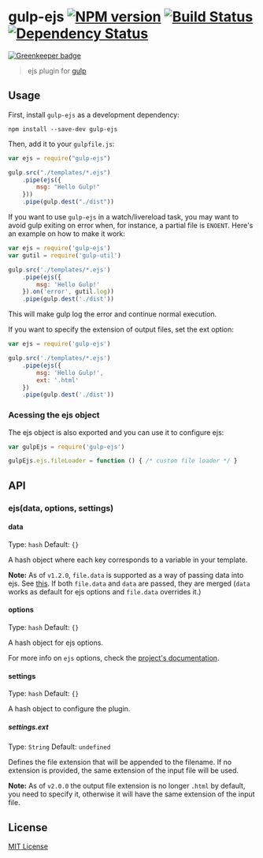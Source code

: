 # gulp-ejs [![NPM version][npm-image]][npm-url] [![Build Status][travis-image]][travis-url] [![Dependency Status][depstat-image]][depstat-url]

[![Greenkeeper badge](https://badges.greenkeeper.io/rogeriopvl/gulp-ejs.svg)](https://greenkeeper.io/)

> ejs plugin for [gulp](https://github.com/wearefractal/gulp)

## Usage

First, install `gulp-ejs` as a development dependency:

```shell
npm install --save-dev gulp-ejs
```

Then, add it to your `gulpfile.js`:

```javascript
var ejs = require("gulp-ejs")

gulp.src("./templates/*.ejs")
	.pipe(ejs({
		msg: "Hello Gulp!"
	}))
	.pipe(gulp.dest("./dist"))
```
If you want to use `gulp-ejs` in a watch/livereload task, you may want to avoid gulp exiting on error when, for instance, a partial file is `ENOENT`.
Here's an example on how to make it work:

```javascript
var ejs = require('gulp-ejs')
var gutil = require('gulp-util')

gulp.src('./templates/*.ejs')
	.pipe(ejs({
		msg: 'Hello Gulp!'
	}).on('error', gutil.log))
	.pipe(gulp.dest('./dist'))
```
This will make gulp log the error and continue normal execution.

If you want to specify the extension of output files, set the ext option:

```javascript
var ejs = require('gulp-ejs')

gulp.src('./templates/*.ejs')
	.pipe(ejs({
		msg: 'Hello Gulp!',
		ext: '.html'
	})
	.pipe(gulp.dest('./dist'))
```

### Acessing the ejs object

The ejs object is also exported and you can use it to configure ejs:

```javascript
var gulpEjs = require('gulp-ejs')

gulpEjs.ejs.fileLoader = function () { /* custom file loader */ }
```

## API

### ejs(data, options, settings)

#### data
Type: `hash`
Default: `{}`

A hash object where each key corresponds to a variable in your template.

**Note:** As of `v1.2.0`, `file.data` is supported as a way of passing data into ejs. See [this](https://github.com/colynb/gulp-data#note-to-gulp-plugin-authors). If both `file.data` and `data` are passed, they are merged (`data` works as default for ejs options and `file.data` overrides it.)

#### options
Type: `hash`
Default: `{}`

A hash object for ejs options.

For more info on `ejs` options, check the [project's documentation](https://github.com/mde/ejs).

#### settings
Type: `hash`
Default: `{}`

A hash object to configure the plugin.

##### settings.ext
Type: `String`
Default: `undefined`

Defines the file extension that will be appended to the filename. If no extension is provided, the same extension of the input file will be used.

**Note:** As of `v2.0.0` the output file extension is no longer `.html` by default, you need to specify it, otherwise it will have the same extension of the input file.


## License

[MIT License](http://en.wikipedia.org/wiki/MIT_License)

[npm-url]: https://npmjs.org/package/gulp-ejs
[npm-image]: https://badge.fury.io/js/gulp-ejs.png

[travis-url]: http://travis-ci.org/rogeriopvl/gulp-ejs
[travis-image]: https://secure.travis-ci.org/rogeriopvl/gulp-ejs.png?branch=master

[depstat-url]: https://david-dm.org/rogeriopvl/gulp-ejs
[depstat-image]: https://david-dm.org/rogeriopvl/gulp-ejs.png
